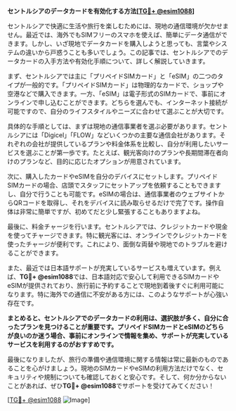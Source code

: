 **セントルシアのデータカードを有効化する方法[[TG💪+ @esim1088](https://t.me/s/esim1088)]**

セントルシアで快適に生活や旅行を楽しむためには、現地の通信環境が欠かせません。最近では、海外でもSIMフリーのスマホを使えば、簡単にデータ通信ができます。しかし、いざ現地でデータカードを購入しようと思っても、言葉やシステムの違いから戸惑うことも多いでしょう。この記事では、セントルシアでのデータカードの入手方法や有効化手順について、詳しく解説していきます。

まず、セントルシアでは主に「プリペイドSIMカード」と「eSIM」の二つのタイプが一般的です。「プリペイドSIMカード」は物理的なカードで、ショップや空港などで購入できます。一方、「eSIM」は電子形式のSIMカードで、事前にオンラインで申し込むことができます。どちらを選んでも、インターネット接続が可能ですので、自分のライフスタイルやニーズに合わせて選ぶことが大切です。

具体的な手順としては、まずは現地の通信事業者を選ぶ必要があります。セントルシアには「Digicel」「FLOW」などいくつかの主要な通信会社があります。それぞれの会社が提供しているプランや料金体系を比較し、自分が利用したいサービスを選ぶことが第一歩です。たとえば、観光客向けのプランや長期間滞在者向けのプランなど、目的に応じたオプションが用意されています。

次に、購入したカードやeSIMを自分のデバイスにセットします。プリペイドSIMカードの場合、店頭でスタッフにセットアップを依頼することもできますし、自分で行うことも可能です。eSIMの場合は、通信事業者のウェブサイトからQRコードを取得し、それをデバイスに読み取らせるだけで完了です。操作自体は非常に簡単ですが、初めてだと少し緊張することもありますよね。

最後に、料金チャージを行います。セントルシアでは、クレジットカードや現金を使ってチャージできます。特に観光客には、オンラインでクレジットカードを使ったチャージが便利です。これにより、面倒な両替や現地でのトラブルを避けることができます。

また、最近では日本語サポートが充実しているサービスも増えています。例えば、**TG💪+ @esim1088**では、日本語対応で安心して利用できるSIMカードやeSIMが提供されており、旅行前に予約することで現地到着後すぐに利用可能になります。特に海外での通信に不安がある方には、このようなサポートが心強い存在です。

**まとめると、セントルシアでのデータカードの利用は、選択肢が多く、自分に合ったプランを見つけることが重要です。プリペイドSIMカードとeSIMのどちらが良いのか迷う場合、事前にオンラインで情報を集め、サポートが充実しているサービスを利用するのがおすすめです。**

最後になりましたが、旅行の準備や通信環境に関する情報は常に最新のものであることを心がけましょう。現地のSIMカードやeSIMの利用方法だけでなく、セキュリティや規制についても確認しておくと安心です。そして、何か分からないことがあれば、ぜひ**TG💪+ @esim1088**でサポートを受けてみてください！

[[TG💪+ @esim1088](https://t.me/s/esim1088) ![Image](https://i.postimg.cc/Y0z9fWf4/image.png)]